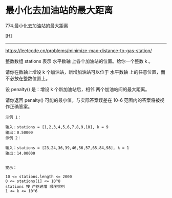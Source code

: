 # 最小化去加油站的最大距离

774.最小化去加油站的最大距离

[H]

---

https://leetcode.cn/problems/minimize-max-distance-to-gas-station/

整数数组 stations 表示 水平数轴 上各个加油站的位置。给你一个整数 k 。

请你在数轴上增设 k 个加油站，新增加油站可以位于 水平数轴 上的任意位置，而不必放在整数位置上。

设 penalty() 是：增设 k 个新加油站后，相邻 两个加油站间的最大距离。

请你返回 penalty() 可能的最小值。与实际答案误差在 10-6 范围内的答案将被视作正确答案。
 
```
示例 1：

输入：stations = [1,2,3,4,5,6,7,8,9,10], k = 9
输出：0.50000
示例 2：

输入：stations = [23,24,36,39,46,56,57,65,84,98], k = 1
输出：14.00000
 

提示：

10 <= stations.length <= 2000
0 <= stations[i] <= 10^8
stations 按 严格递增 顺序排列
1 <= k <= 10^6
```